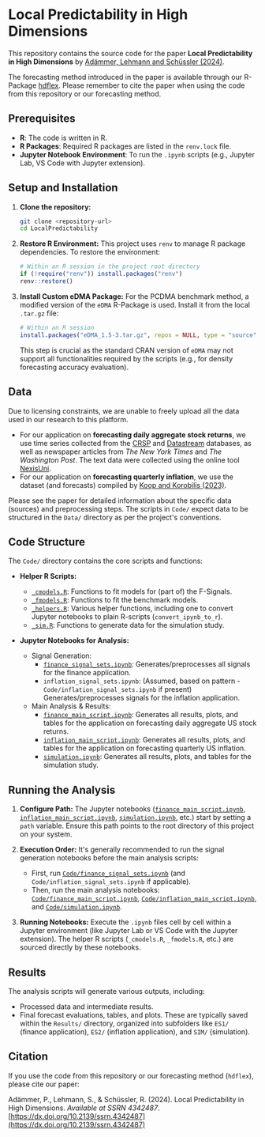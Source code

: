 # Local Predictability in High Dimensions

This repository contains the source code for the paper **Local Predictability in High Dimensions** by [Adämmer, Lehmann and Schüssler (2024)](https://dx.doi.org/10.2139/ssrn.4342487).

The forecasting method introduced in the paper is available through our R-Package [hdflex](https://github.com/lehmasve/hdflex). Please remember to cite the paper when using the code from this repository or our forecasting method.

## Prerequisites

*   **R**: The code is written in R.
*   **R Packages**: Required R packages are listed in the `renv.lock` file.
*   **Jupyter Notebook Environment**: To run the `.ipynb` scripts (e.g., Jupyter Lab, VS Code with Jupyter extension).

## Setup and Installation

1.  **Clone the repository:**
    ```bash
    git clone <repository-url>
    cd LocalPredictability
    ```

2.  **Restore R Environment:**
    This project uses `renv` to manage R package dependencies. To restore the environment:
    ```R
    # Within an R session in the project root directory
    if (!require("renv")) install.packages("renv")
    renv::restore()
    ```

3.  **Install Custom eDMA Package:**
    For the PCDMA benchmark method, a modified version of the `eDMA` R-Package is used. Install it from the local `.tar.gz` file:
    ```R
    # Within an R session
    install.packages("eDMA_1.5-3.tar.gz", repos = NULL, type = "source")
    ```
    This step is crucial as the standard CRAN version of `eDMA` may not support all functionalities required by the scripts (e.g., for density forecasting accuracy evaluation).

## Data

Due to licensing constraints, we are unable to freely upload all the data used in our research to this platform.

*   For our application on **forecasting daily aggregate stock returns**, we use time series collected from the [CRSP](https://www.crsp.org) and [Datastream](http://www.lseg.com/en/data-analytics) databases, as well as newspaper articles from *The New York Times* and *The Washington Post*. The text data were collected using the online tool [NexisUni](https://www.lexisnexis.com/en-int/products/nexis-uni).
*   For our application on **forecasting quarterly inflation**, we use the dataset (and forecasts) compiled by [Koop and Korobilis (2023)](https://sites.google.com/site/dimitriskorobilis/matlab/vbdvs).

Please see the paper for detailed information about the specific data (sources) and preprocessing steps. The scripts in `Code/` expect data to be structured in the `Data/` directory as per the project's conventions.

## Code Structure

The `Code/` directory contains the core scripts and functions:

*   **Helper R Scripts:**
    *   [`_cmodels.R`](Code/_cmodels.R): Functions to fit models for (part of) the F-Signals.
    *   [`_fmodels.R`](Code/_fmodels.R): Functions to fit the benchmark models.
    *   [`_helpers.R`](Code/_helpers.R): Various helper functions, including one to convert Jupyter notebooks to plain R-scripts (`convert_ipynb_to_r`).
    *   [`_sim.R`](Code/_sim.R): Functions to generate data for the simulation study.

*   **Jupyter Notebooks for Analysis:**
    *   Signal Generation:
        *   [`finance_signal_sets.ipynb`](Code/finance_signal_sets.ipynb): Generates/preprocesses all signals for the finance application.
        *   `inflation_signal_sets.ipynb`: (Assumed, based on pattern - `Code/inflation_signal_sets.ipynb` if present) Generates/preprocesses signals for the inflation application.
    *   Main Analysis & Results:
        *   [`finance_main_script.ipynb`](Code/finance_main_script.ipynb): Generates all results, plots, and tables for the application on forecasting daily aggregate US stock returns.
        *   [`inflation_main_script.ipynb`](Code/inflation_main_script.ipynb): Generates all results, plots, and tables for the application on forecasting quarterly US inflation.
        *   [`simulation.ipynb`](Code/simulation.ipynb): Generates all results, plots, and tables for the simulation study.

## Running the Analysis

1.  **Configure Path:**
    The Jupyter notebooks ([`finance_main_script.ipynb`](Code/finance_main_script.ipynb), [`inflation_main_script.ipynb`](Code/inflation_main_script.ipynb), [`simulation.ipynb`](Code/simulation.ipynb), etc.) start by setting a `path` variable.
    Ensure this path points to the root directory of this project on your system.

2.  **Execution Order:**
    It's generally recommended to run the signal generation notebooks before the main analysis scripts:
    *   First, run [`Code/finance_signal_sets.ipynb`](Code/finance_signal_sets.ipynb) (and `Code/inflation_signal_sets.ipynb` if applicable).
    *   Then, run the main analysis notebooks: [`Code/finance_main_script.ipynb`](Code/finance_main_script.ipynb), [`Code/inflation_main_script.ipynb`](Code/inflation_main_script.ipynb), and [`Code/simulation.ipynb`](Code/simulation.ipynb).

3.  **Running Notebooks:**
    Execute the `.ipynb` files cell by cell within a Jupyter environment (like Jupyter Lab or VS Code with the Jupyter extension). The helper R scripts (`_cmodels.R`, `_fmodels.R`, etc.) are sourced directly by these notebooks.

## Results

The analysis scripts will generate various outputs, including:
*   Processed data and intermediate results.
*   Final forecast evaluations, tables, and plots.
These are typically saved within the `Results/` directory, organized into subfolders like `ES1/` (finance application), `ES2/` (inflation application), and `SIM/` (simulation).

## Citation

If you use the code from this repository or our forecasting method (`hdflex`), please cite our paper:

Adämmer, P., Lehmann, S., & Schüssler, R. (2024). Local Predictability in High Dimensions. *Available at SSRN 4342487*. [https://dx.doi.org/10.2139/ssrn.4342487](https://dx.doi.org/10.2139/ssrn.4342487)